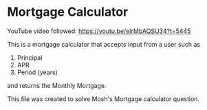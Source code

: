 # Mortgage Calculator

YouTube video followed: https://youtu.be/eIrMbAQSU34?t=5445

This is a mortgage calculator that accepts input from a user such as
1. Principal
2. APR
3. Period (years)

and returns the Monthly Mortgage.

This file was created to solve Mosh's Mortgage calculator question.
